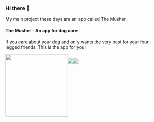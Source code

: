 ### Hi there 👋

My main project these days are an app called The Musher.

#### The Musher - An app for dog care

If you care about your dog and only wants the very best for your four legged friends. This is the app for you! 


<div style='display: flex;'>
<div>

<img src='https://themusher.no/pho/about/the-musher-an-app-for-dog-people/simpleBlog-596c5633-3f1a-4c4e-85a4-4f9a4791796c.png' width='200'>

</div>
<div>

[![](https://themusher.app/assets/appstore-download.png#plain)](https://apps.apple.com/no/app/the-musher/id1553911346#?platform=iphone)

</div>
<div>

[![](https://themusher.app/assets/playstore-download.png#plain)](https://play.google.com/store/apps/details?id=io.cordova.litt.no.themusher)

</div>
</div>

<!--
**5orenso/5orenso** is a ✨ _special_ ✨ repository because its `README.md` (this file) appears on your GitHub profile.

Here are some ideas to get you started:

- 🔭 I’m currently working on ...
- 🌱 I’m currently learning ...
- 👯 I’m looking to collaborate on ...
- 🤔 I’m looking for help with ...
- 💬 Ask me about ...
- 📫 How to reach me: ...
- 😄 Pronouns: ...
- ⚡ Fun fact: ...
-->
